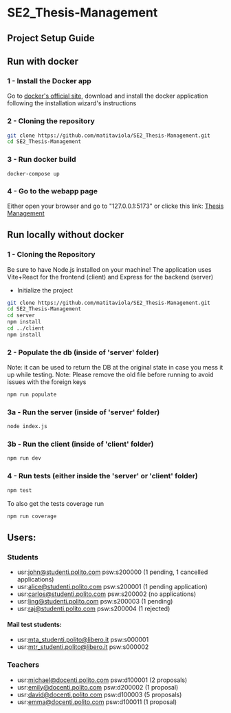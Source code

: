 # SE2_Thesis-Management

## Project Setup Guide
## Run with docker
### 1 - Install the Docker app
Go to [docker's official site](www.docker.com), download and install the docker application following the installation wizard's instructions
### 2 - Cloning the repository
```bash
git clone https://github.com/matitaviola/SE2_Thesis-Management.git
cd SE2_Thesis-Management
```
### 3 - Run docker build
```
docker-compose up
```
### 4 - Go to the webapp page
Either open your browser and go to "127.0.0.1:5173" or clicke this link:
[Thesis Management](http://127.0.0.1:5173)

## Run locally without docker
### 1 - Cloning the Repository

Be sure to have Node.js installed on your machine!
The application uses Vite+React for the frontend (client) and Express for the backend (server)
- Initialize the project

```bash
git clone https://github.com/matitaviola/SE2_Thesis-Management.git
cd SE2_Thesis-Management
cd server
npm install
cd ../client
npm install
```
### 2 - Populate the db (inside of 'server' folder)
Note: it can be used to return the DB at the original state in case you mess it up while testing.
Note: Please remove the old file before running to avoid issues with the foreign keys
```bash
npm run populate
```

### 3a - Run the server (inside of 'server' folder)
```bash
node index.js
```
### 3b - Run the client (inside of 'client' folder)
```bash
npm run dev
```
### 4 - Run tests (either inside the 'server' or 'client' folder)
```bash
npm test
```
To also get the tests coverage run
```bash
npm run coverage
```


## Users:
### Students
- usr:john@studenti.polito.com psw:s200000 (1 pending, 1 cancelled applications)
- usr:alice@studenti.polito.com psw:s200001 (1 pending application)
- usr:carlos@studenti.polito.com psw:s200002 (no applications)
- usr:ling@studenti.polito.com psw:s200003 (1 pending)
- usr:raj@studenti.polito.com psw:s200004 (1 rejected)
#### Mail test students:
- usr:mta_studenti.polito@libero.it psw:s000001
- usr:mtr_studenti.polito@libero.it psw:s000002

### Teachers
- usr:michael@docenti.polito.com psw:d100001 (2 proposals)
- usr:emily@docenti.polito.com psw:d200002 (1 proposal)
- usr:david@docenti.polito.com psw:d100003 (5 proposals)
- usr:emma@docenti.polito.com psw:d100011 (1 proposal)
